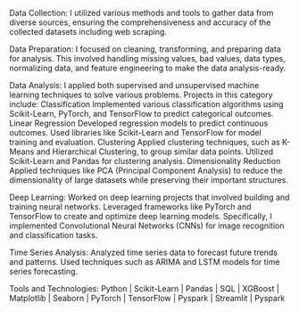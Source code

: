 Data Collection: 
I utilized various methods and tools to gather data from diverse sources, ensuring the comprehensiveness and accuracy of the collected datasets including web scraping.

Data Preparation: 
I focused on cleaning, transforming, and preparing data for analysis. This involved handling missing values, bad values, data types, normalizing data, and feature engineering to make the data analysis-ready.

Data Analysis: 
I applied both supervised and unsupervised machine learning techniques to solve various problems. Projects in this category include:
Classification
Implemented various classification algorithms using Scikit-Learn, PyTorch, and TensorFlow to predict categorical outcomes.
Linear Regression
Developed regression models to predict continuous outcomes. Used libraries like Scikit-Learn and TensorFlow for model training and evaluation.
Clustering
Applied clustering techniques, such as K-Means and Hierarchical Clustering, to group similar data points. Utilized Scikit-Learn and Pandas for clustering analysis.
Dimensionality Reduction
Applied techniques like PCA (Principal Component Analysis) to reduce the dimensionality of large datasets while preserving their important structures.

Deep Learning:
Worked on deep learning projects that involved building and training neural networks. Leveraged frameworks like PyTorch and TensorFlow to create and optimize deep learning models. Specifically, I implemented Convolutional Neural Networks (CNNs) for image recognition and classification tasks.

Time Series Analysis:
Analyzed time series data to forecast future trends and patterns. Used techniques such as ARIMA and LSTM models for time series forecasting.

Tools and Technologies:
Python | Scikit-Learn | Pandas | SQL | XGBoost | Matplotlib | Seaborn | PyTorch | TensorFlow | Pyspark | Streamlit | Pyspark 

